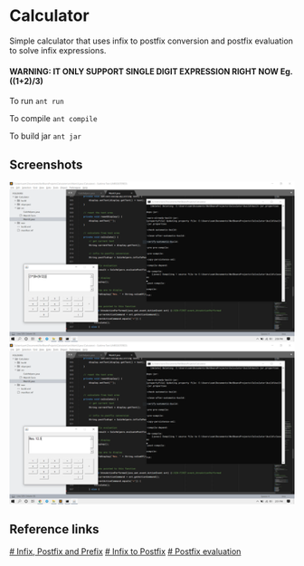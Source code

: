 # Calculator
Simple calculator that uses infix to postfix conversion and postfix evaluation to solve infix expressions.

#### WARNING: IT ONLY SUPPORT SINGLE DIGIT EXPRESSION RIGHT NOW Eg. ((1+2)/3)

To run `ant run`

To compile `ant compile`

To build jar `ant jar`

## Screenshots

![screenshot1](/screen/1.png)
![screenshot2](/screen/2.png)

## Reference links

[# Infix, Postfix and Prefix](http://www.cs.man.ac.uk/~pjj/cs212/fix.html#:~:text=Infix%20notation:%20X%20+%20Y,to%20give%20the%20final%20answer.%22)
[# Infix to Postfix](https://www.geeksforgeeks.org/stack-set-2-infix-to-postfix/)
[# Postfix evaluation](https://www.geeksforgeeks.org/stack-set-4-evaluation-postfix-expression/)
